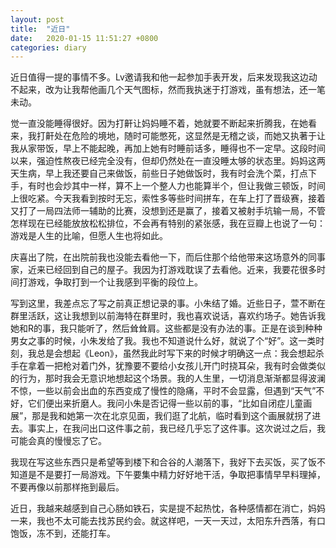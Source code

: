 ```yaml
---
layout: post
title:  "近日"
date:   2020-01-15 11:51:27 +0800
categories: diary
---
```


近日值得一提的事情不多。Lv邀请我和他一起参加手表开发，后来发现我这边动不起来，改为让我帮他画几个天气图标，然而我执迷于打游戏，虽有想法，还一笔未动。

觉一直没能睡得很好。因为打鼾让妈妈睡不着，她就要不断起来折腾我，在她看来，我打鼾处在危险的境地，随时可能憋死，这显然是无稽之谈，而她又执著于让我从家带饭，早上不能起晚，再加上她有时睡前话多，睡得也不一定早。这段时间以来，强迫性熬夜已经完全没有，但却仍然处在一直没睡太够的状态里。妈妈这两天生病，早上我还要自己来做饭，前些日子她做饭时，我有时会洗个菜，打点下手，有时也会炒其中一样，算不上一个整人力也能算半个，但让我做三顿饭，时间上很吃紧。今天我看到按时无忘，索性多等些时间拼车，在车上打了晋级赛，接着又打了一局四法师一辅助的比赛，没想到还是赢了，接着又被射手坑输一局，不管怎样现在已经能放放松松排位，不会再有特别的紧张感，我在豆瓣上也说了一句：游戏是人生的比喻，但愿人生也将如此。

庆喜出了院，在出院前我也没能去看他一下，而后住那个给他带来这场意外的同事家，近来已经回到自己的屋子。我因为打游戏耽误了去看他。近来，我要花很多时间打游戏，争取打到一个让我感到平衡的段位上。

写到这里，我差点忘了写之前真正想记录的事。小朱结了婚。近些日子，萱不断在群里活跃，这让我想到以前海特在群里时，我也喜欢说话，喜欢约场子。她告诉我她和R的事，我只能听了，然后耸耸肩。这些都是没有办法的事。正是在谈到种种男女之事的时候，小朱发给了我。我也不知道说什么好，就说了个“好”。这一类时刻，我总是会想起《Leon》，虽然我此时写下来的时候才明确这一点：我会想起杀手在拿着一把枪对着门外，犹豫要不要给小女孩儿开门时挠耳朵，我有时会做类似的行为，那时我会无意识地想起这个场景。我的人生里，一切消息渐渐都显得波澜不惊，一些以前会出血的东西变成了慢性的隐痛，平时不会显露，但遇到“天气”不好，它们便出来折磨人。我问小朱是否记得一些以前的事，“比如自闭症儿童画展”，那是我和她第一次在北京见面，我们逛了北航，临时看到这个画展就拐了进去。事实上，在我问出口这件事之前，我已经几乎忘了这件事。这次说过之后，我可能会真的慢慢忘了它。

我现在写这些东西只是希望等到楼下和合谷的人潮落下，我好下去买饭，买了饭不知道是不是要打一局游戏。下午要集中精力好好地干活，争取把事情早早料理掉，不要再像以前那样拖到最后。

近日，我越来越感到自己心肠如铁石，实是提不起热忱，各种感情都在消亡，妈妈一来，我也不太可能去找苏民约会。就这样吧，一天一天过，太阳东升西落，有口饱饭，冻不到，还能打车。
